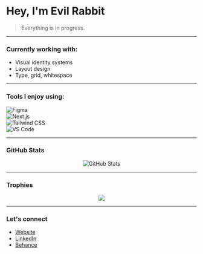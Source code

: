 # Hey, I'm Evil Rabbit

> Everything is in progress.

---

### Currently working with:
- Visual identity systems  
- Layout design  
- Type, grid, whitespace  

---

### Tools I enjoy using:
![Figma](https://img.shields.io/badge/-Figma-black?style=flat-square&logo=figma)  
![Next.js](https://img.shields.io/badge/-Next.js-black?style=flat-square&logo=next.js)  
![Tailwind CSS](https://img.shields.io/badge/-Tailwind%20CSS-black?style=flat-square&logo=tailwind-css)  
![VS Code](https://img.shields.io/badge/-VS%20Code-black?style=flat-square&logo=visual-studio-code)

---

### GitHub Stats

<p align="center">
  <img src="https://github-readme-stats.vercel.app/api?username=evilrabbit&show_icons=true&theme=dark" alt="GitHub Stats" />
</p>

---

### Trophies

<p align="center">
  <img src="https://github-profile-trophy.vercel.app/?username=evilrabbit&theme=onestar&no-bg=true&no-frame=true" />
</p>

---

### Let's connect

- [Website](https://iamevilrabbit.vercel.app)
- [LinkedIn](https://linkedin.com/in/adityakbare)
- [Behance](https://behance.net/evilrabb-it)
